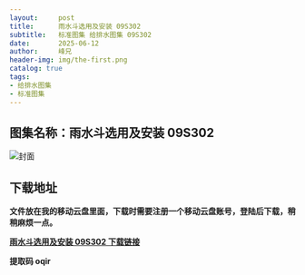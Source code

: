 ```yaml
---
layout:     post
title:      雨水斗选用及安装 09S302
subtitle:   标准图集 给排水图集 09S302
date:       2025-06-12
author:     峰兄
header-img: img/the-first.png
catalog: true
tags:
- 给排水图集
- 标准图集
---
```

## 图集名称：雨水斗选用及安装 09S302
![封面](https://pic1.imgdb.cn/item/684ba8c758cb8da5c84980d7.jpg)


## 下载地址 ##
**文件放在我的移动云盘里面，下载时需要注册一个移动云盘账号，登陆后下载，稍稍麻烦一点。**  
  
[**雨水斗选用及安装 09S302 下载链接**](https://caiyun.139.com/w/i/2nQQSJGioNF7w)


**提取码 oqir**

